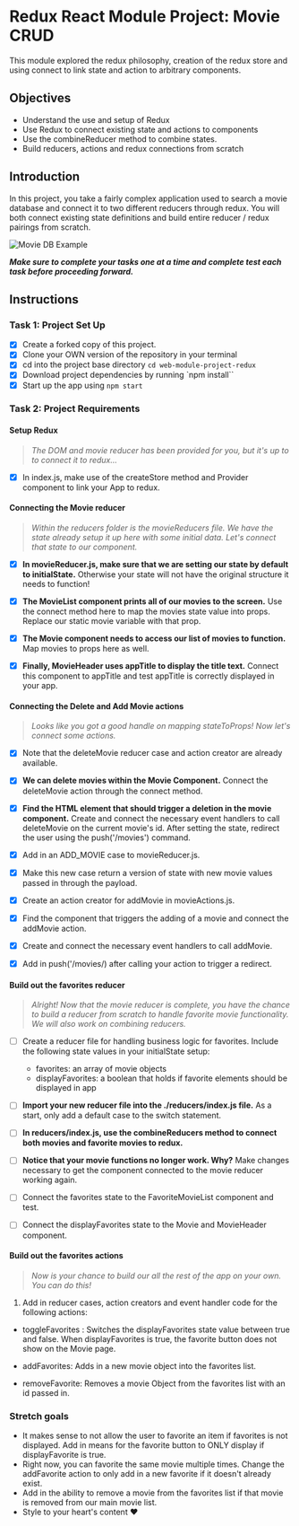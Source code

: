 # Redux React Module Project: Movie CRUD

This module explored the redux philosophy, creation of the redux store and using connect to link state and action to arbitrary components.

## Objectives

-   Understand the use and setup of Redux
-   Use Redux to connect existing state and actions to components
-   Use the combineReducer method to combine states.
-   Build reducers, actions and redux connections from scratch

## Introduction

In this project, you take a fairly complex application used to search a movie database and connect it to two different reducers through redux. You will both connect existing state definitions and build entire reducer / redux pairings from scratch.

![Movie DB Example](project-goals.gif)

**_Make sure to complete your tasks one at a time and complete test each task before proceeding forward._**

## Instructions

### Task 1: Project Set Up

-   [x] Create a forked copy of this project.
-   [x] Clone your OWN version of the repository in your terminal
-   [x] cd into the project base directory `cd web-module-project-redux`
-   [x] Download project dependencies by running `npm install``
-   [x] Start up the app using `npm start`

### Task 2: Project Requirements

#### Setup Redux

> _The DOM and movie reducer has been provided for you, but it's up to to connect it to redux..._

-   [x] In index.js, make use of the createStore method and Provider component to link your App to redux.

#### Connecting the Movie reducer

> _Within the reducers folder is the movieReducers file. We have the state already setup it up here with some initial data. Let's connect that state to our component._

-   [x] **In movieReducer.js, make sure that we are setting our state by default to initialState.** Otherwise your state will not have the original structure it needs to function!

-   [x] **The MovieList component prints all of our movies to the screen.** Use the connect method here to map the movies state value into props. Replace our static movie variable with that prop.

-   [x] **The Movie component needs to access our list of movies to function.** Map movies to props here as well.

-   [x] **Finally, MovieHeader uses appTitle to display the title text.** Connect this component to appTitle and test appTitle is correctly displayed in your app.

#### Connecting the Delete and Add Movie actions

> _Looks like you got a good handle on mapping stateToProps! Now let's connect some actions._

-   [x] Note that the deleteMovie reducer case and action creator are already available.

-   [x] **We can delete movies within the Movie Component.** Connect the deleteMovie action through the connect method.

-   [x] **Find the HTML element that should trigger a deletion in the movie component.** Create and connect the necessary event handlers to call deleteMovie on the current movie's id. After setting the state, redirect the user using the push('/movies') command.

-   [x] Add in an ADD_MOVIE case to movieReducer.js.
-   [x] Make this new case return a version of state with new movie values passed in through the payload.
-   [x] Create an action creator for addMovie in movieActions.js.
-   [x] Find the component that triggers the adding of a movie and connect the addMovie action.
-   [x] Create and connect the necessary event handlers to call addMovie.
-   [x] Add in push('/movies/) after calling your action to trigger a redirect.

#### Build out the favorites reducer

> _Alright! Now that the movie reducer is complete, you have the chance to build a reducer from scratch to handle favorite movie functionality. We will also work on combining reducers._

-   [ ] Create a reducer file for handling business logic for favorites. Include the following state values in your initialState setup:

    -   favorites: an array of movie objects
    -   displayFavorites: a boolean that holds if favorite elements should be displayed in app

-   [ ] **Import your new reducer file into the ./reducers/index.js file.** As a start, only add a default case to the switch statement.

-   [ ] **In reducers/index.js, use the combineReducers method to connect both movies and favorite movies to redux.**

-   [ ] **Notice that your movie functions no longer work. Why?** Make changes necessary to get the component connected to the movie reducer working again.

-   [ ] Connect the favorites state to the FavoriteMovieList component and test.

-   [ ] Connect the displayFavorites state to the Movie and MovieHeader component.

#### Build out the favorites actions

> _Now is your chance to build our all the rest of the app on your own. You can do this!_

1. Add in reducer cases, action creators and event handler code for the following actions:

-   toggleFavorites : Switches the displayFavorites state value between true and false. When displayFavorites is true, the favorite button does not show on the Movie page.

-   addFavorites: Adds in a new movie object into the favorites list.
-   removeFavorite: Removes a movie Object from the favorites list with an id passed in.

### Stretch goals

-   It makes sense to not allow the user to favorite an item if favorites is not displayed. Add in means for the favorite button to ONLY display if displayFavorite is true.
-   Right now, you can favorite the same movie multiple times. Change the addFavorite action to only add in a new favorite if it doesn't already exist.
-   Add in the ability to remove a movie from the favorites list if that movie is removed from our main movie list.
-   Style to your heart's content ❤️
